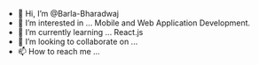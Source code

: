 - 👋 Hi, I’m @Barla-Bharadwaj
- 👀 I’m interested in ... Mobile and Web Application Development.
- 🌱 I’m currently learning ... React.js
- 💞️ I’m looking to collaborate on ...
- 📫 How to reach me ...

<!---
Barla-Bharadwaj/Barla-Bharadwaj is a ✨ special ✨ repository because its `README.md` (this file) appears on your GitHub profile.
You can click the Preview link to take a look at your changes.
--->
